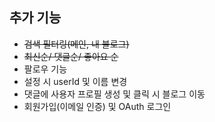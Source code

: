 ## 추가 기능

- ~~검색 필터링(메인, 내 블로그)~~
- ~~최신순/ 댓글순/ 좋아요 순~~
- 팔로우 기능
- 설정 시 userId 및 이름 변경
- 댓글에 사용자 프로필 생성 및 클릭 시 블로그 이동
- 회원가입(이메일 인증) 및 OAuth 로그인
